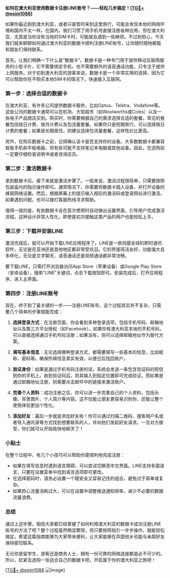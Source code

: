 **如何在澳大利亚使用数据卡注册LINE账号？——轻松几步搞定！[[TG💪+ @esim1088](https://t.me/s/esim1088)]**

如果你最近刚到澳大利亚，或者只是暂时来到这里旅行，可能会发现本地的网络环境和国内不太一样。在国内，我们习惯了用手机号直接注册各种应用，但在澳大利亚，尤其是当你没有当地的SIM卡时，可能就会遇到一些麻烦。不过别担心，今天我们就来聊聊如何通过澳大利亚的数据卡顺利注册LINE账号，让你随时随地都能和朋友们保持联系。

首先，让我们明确一下什么是“数据卡”。数据卡是一种专门用于提供移动互联网服务的小型卡片，它不需要绑定手机，也不需要额外的语音通话功能，只专注于提供上网服务。对于初到澳大利亚的游客来说，数据卡是一个非常实用的选择，因为它可以帮助你在不购买本地SIM卡的情况下，快速接入互联网。

### 第一步：选择合适的数据卡

在澳大利亚，有许多公司提供数据卡服务，比如Optus、Telstra、Vodafone等。这些公司的数据卡通常可以在机场、大型超市（如Woolworths或Coles）以及一些电子产品商店买到。购买时，你需要根据自己的需求选择合适的套餐。常见的套餐包括按日计费、按月计费以及包流量套餐。如果你只是短期旅行，可以选择按日计费的套餐；如果是长期居住，则建议选择包流量套餐，这样性价比更高。

另外，在购买数据卡之前，记得确认该卡是否支持你的设备。大多数数据卡都兼容智能手机和平板电脑，但有些可能不支持笔记本电脑或其他设备。因此，在选购前一定要仔细检查说明书或者咨询店员。

### 第二步：激活数据卡

拿到数据卡后，接下来就是激活步骤了。一般来说，激活过程很简单，只需要按照包装盒内的指示操作即可。通常情况下，你需要将数据卡插入设备，并打开设备的蜂窝网络设置。然后，根据屏幕上的提示输入相应的激活码或登录网址进行激活。如果遇到问题，也可以拨打客服热线寻求帮助。

值得一提的是，有些数据卡会在首次使用时自动弹出设置界面，引导用户完成激活流程。这种设计非常人性化，即使是初次接触这类产品的用户也能轻松上手。

### 第三步：下载并安装LINE

激活完成后，就可以开始下载LINE应用程序了。LINE是一款风靡全球的即时通讯软件，无论是在亚洲还是其他地区都非常受欢迎。它的界面简洁友好，功能强大且多样化，无论是文字聊天、语音通话还是视频通话都非常流畅。

要下载LINE，只需打开浏览器访问App Store（苹果设备）或Google Play Store（安卓设备），搜索“LINE”关键词，点击下载按钮即可。安装完成后，打开应用程序，进入主界面。

### 第四步：注册LINE账号

现在，终于到了最关键的一步——注册LINE账号。这个过程其实并不复杂，只需要几个简单的步骤就能完成：

1. **选择登录方式**：在注册页面，你会看到多种登录选项，包括手机号码、邮箱地址以及第三方平台授权（如Facebook）。如果你有澳大利亚本地的手机号码，可以直接选择通过手机号码注册；如果没有，则可以选择邮箱地址作为替代方案。
   
2. **填写基本信息**：无论选择哪种登录方式，都需要填写一些基本的信息，比如昵称、密码等。确保所填信息真实有效，以便日后找回账户。

3. **验证身份**：如果是通过手机号码注册的话，系统会发送一条包含验证码的短信到你的手机上。收到验证码后，将其输入到指定位置即可完成验证。而如果是通过邮箱地址注册，则需要点击邮件中的链接来激活账户。

4. **完善个人资料**：成功注册之后，你可以进一步完善自己的个人资料，包括头像、背景图片、个人简介等内容。这不仅能让朋友更容易识别你，还能让整个使用体验更加个性化。

5. **添加好友**：最后一步就是添加好友啦！你可以通过扫描二维码、搜索用户名或者导入通讯录等方式找到想要联系的人，并向他们发起好友请求。一旦对方接受，你们就可以开始愉快地聊天了！

### 小贴士

在整个过程中，有几个小技巧可以帮助你更顺利地完成注册：

- 如果在填写信息时遇到语言障碍，可以尝试切换至中文界面。LINE支持多国语言，只要在设置菜单中找到语言选项即可更改。
- 在选择密码时，请务必设置一个既安全又容易记住的组合，避免过于简单或复杂。
- 如果担心流量消耗过大，可以在设置中调整推送通知频率，减少不必要的数据流量浪费。

### 总结

通过上述步骤，相信大家都已经掌握了如何利用澳大利亚的数据卡成功注册LINE账号的方法了吧？整个过程虽然稍显繁琐，但只要按照指引一步步操作，就能轻松搞定。希望这篇指南能够为大家带来便利，让大家能够在异国他乡也能与亲朋好友保持密切联系。

无论你是留学生、游客还是商务人士，拥有一份可靠的网络连接都是必不可少的。所以，赶紧去选购一张适合自己的数据卡吧，开启属于你的澳大利亚之旅吧！

[[TG💪+ @esim1088](https://t.me/s/esim1088) ![Image](https://i.postimg.cc/4NQfJmqS/Snipaste-2025-05-13-00-14-12.png)]